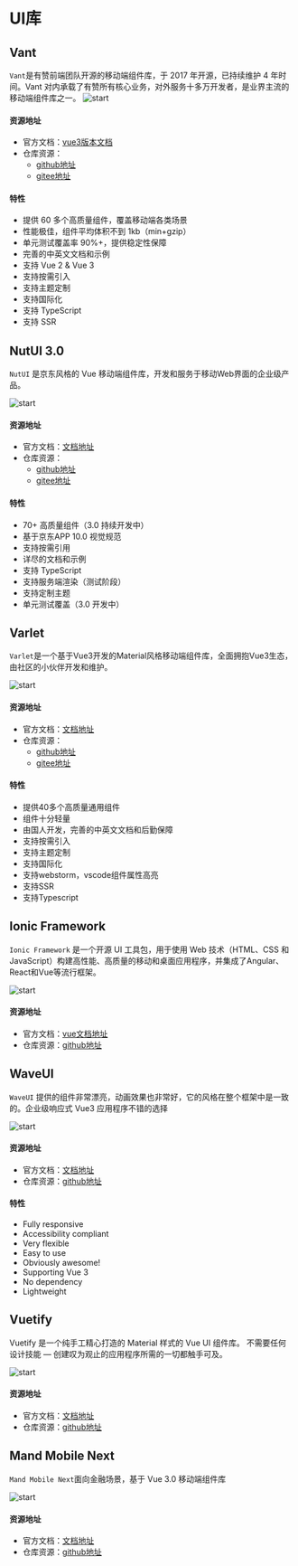 # UI库
## Vant
`Vant`是有赞前端团队开源的移动端组件库，于 2017 年开源，已持续维护 4 年时间。Vant 对内承载了有赞所有核心业务，对外服务十多万开发者，是业界主流的移动端组件库之一。
![start](https://img.shields.io/github/stars/youzan/vant?style=social)

#### 资源地址
- 官方文档：[vue3版本文档](https://vant-contrib.gitee.io/vant/v3/#/zh-CN)
- 仓库资源：
    - [github地址](https://github.com/youzan/vant)
    - [gitee地址](https://gitee.com/vant-contrib/vant)
#### 特性
- 提供 60 多个高质量组件，覆盖移动端各类场景
- 性能极佳，组件平均体积不到 1kb（min+gzip）
- 单元测试覆盖率 90%+，提供稳定性保障
- 完善的中英文文档和示例
- 支持 Vue 2 & Vue 3
- 支持按需引入
- 支持主题定制
- 支持国际化
- 支持 TypeScript
- 支持 SSR
## NutUI 3.0
`NutUI` 是京东风格的 Vue 移动端组件库，开发和服务于移动Web界面的企业级产品。

![start](https://img.shields.io/github/stars/jdf2e/nutui?style=social)

#### 资源地址
- 官方文档：[文档地址](https://nutui.jd.com/#/intro)
- 仓库资源：
    - [github地址](https://github.com/jdf2e/nutui)
    - [gitee地址](https://gitee.com/jd-platform-opensource/nutui)

#### 特性
- 70+ 高质量组件（3.0 持续开发中）
- 基于京东APP 10.0 视觉规范
- 支持按需引用
- 详尽的文档和示例
- 支持 TypeScript
- 支持服务端渲染（测试阶段）
- 支持定制主题
- 单元测试覆盖（3.0 开发中）

## Varlet
`Varlet`是一个基于Vue3开发的Material风格移动端组件库，全面拥抱Vue3生态，由社区的小伙伴开发和维护。

![start](https://img.shields.io/github/stars/jdf2e/nutui?style=social)
#### 资源地址
- 官方文档：[文档地址](https://varlet.gitee.io/varlet-ui/#/zh-CN/home)
- 仓库资源：
    - [github地址](https://github.com/haoziqaq/varlet)
    - [gitee地址](https://gitee.com/varlet/varlet-ui)
#### 特性
- 提供40多个高质量通用组件
- 组件十分轻量
- 由国人开发，完善的中英文文档和后勤保障
- 支持按需引入
- 支持主题定制
- 支持国际化
- 支持webstorm，vscode组件属性高亮
- 支持SSR
- 支持Typescript

## Ionic Framework
`Ionic Framework` 是一个开源 UI 工具包，用于使用 Web 技术（HTML、CSS 和 JavaScript）构建高性能、高质量的移动和桌面应用程序，并集成了Angular、React和Vue等流行框架。

![start](https://img.shields.io/github/stars/ionic-team/ionic-framework?style=social)
#### 资源地址
- 官方文档：[vue文档地址](https://ionicframework.com/docs/vue/overview)
- 仓库资源：[github地址](https://github.com/ionic-team/ionic-framework)

## WaveUI
`WaveUI` 提供的组件非常漂亮，动画效果也非常好，它的风格在整个框架中是一致的。企业级响应式 Vue3 应用程序不错的选择

![start](https://img.shields.io/github/stars/antoniandre/wave-ui?style=social)
#### 资源地址
- 官方文档：[文档地址](https://antoniandre.github.io/wave-ui/)
- 仓库资源：[github地址](https://github.com/antoniandre/wave-ui)
#### 特性
- Fully responsive
- Accessibility compliant
- Very flexible
- Easy to use
- Obviously awesome!
- Supporting Vue 3
- No dependency
- Lightweight

## Vuetify
Vuetify 是一个纯手工精心打造的 Material 样式的 Vue UI 组件库。 不需要任何设计技能 — 创建叹为观止的应用程序所需的一切都触手可及。

![start](https://img.shields.io/github/stars/vuetifyjs/vuetify?style=social)

#### 资源地址
- 官方文档：[文档地址](https://next.vuetifyjs.com/zh-Hans/)
- 仓库资源：[github地址](https://github.com/vuetifyjs/vuetify)

## Mand Mobile Next
`Mand Mobile Next`面向金融场景，基于 Vue 3.0 移动端组件库

![start](https://img.shields.io/github/stars/mand-mobile/mand-mobile-next?style=social)

#### 资源地址
- 官方文档：[文档地址](https://mand-mobile.github.io/mand-mobile-next/zh-CN/)
- 仓库资源：[github地址](https://github.com/mand-mobile/mand-mobile-next)
